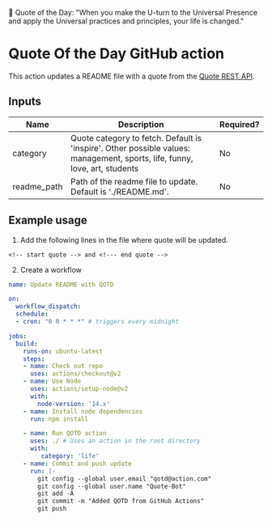 <!-- start quote -->
💬 Quote of the Day: "When you make the U-turn to the Universal Presence and apply the Universal practices and principles, your life is changed."
<!-- end quote -->

# Quote Of the Day GitHub action

This action updates a README file with a quote from the [Quote REST API](https://quotes.rest/).

## Inputs

| Name        | Description                                                                 | Required? |
| ----------- | ------------------------------------------------- | --------- |
| category    | Quote category to fetch. Default is 'inspire'. Other possible values: management, sports, life, funny, love, art, students | No        |
| readme_path | Path of the readme file to update. Default is './README.md'.                                                            | No        |

## Example usage

1. Add the following lines in the file where quote will be updated.
```
<!-- start quote --> and <!--- end quote -->
```

2. Create a workflow

```yaml
name: Update README with QOTD

on:
  workflow_dispatch:
  schedule:
  - cron: "0 0 * * *" # triggers every midnight

jobs:
  build:
    runs-on: ubuntu-latest
    steps:
    - name: Check out repo
      uses: actions/checkout@v2
    - name: Use Node
      uses: actions/setup-node@v2
      with:
        node-version: '14.x'
    - name: Install node dependencies
      run: npm install

    - name: Run QOTD action
      uses: ./ # Uses an action in the root directory
      with:
         category: 'life'
    - name: Commit and push update
      run: |-
        git config --global user.email "qotd@action.com"
        git config --global user.name "Quote-Bot"
        git add -A
        git commit -m "Added QOTD from GitHub Actions"
        git push
```
